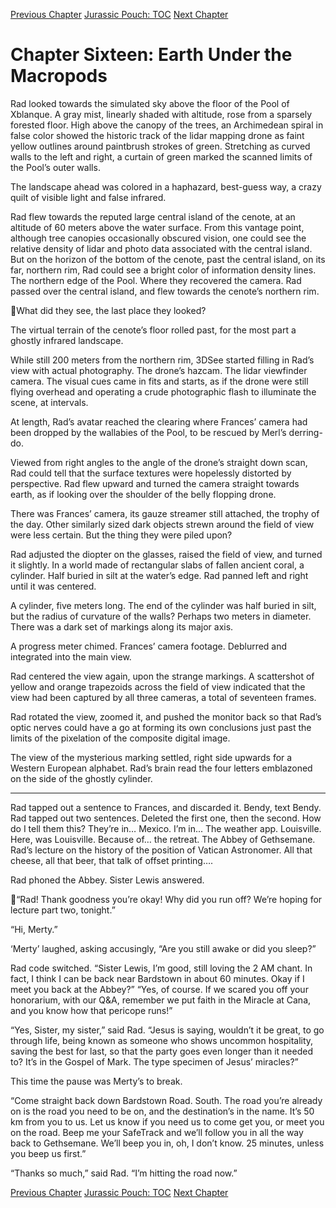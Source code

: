 [Previous Chapter](ch15.md) [Jurassic Pouch: TOC](README.md) [Next Chapter](ch17.md)

# Chapter Sixteen: Earth Under the Macropods

Rad looked towards the simulated sky above the floor of the Pool of Xblanque. A gray mist, linearly shaded with altitude, rose from a sparsely forested floor. High above the canopy of
the trees, an Archimedean spiral in false color showed the historic track of the lidar mapping drone as faint yellow outlines around paintbrush strokes of green. Stretching as curved walls to the left and right, a curtain of green marked the scanned limits of the Pool’s outer walls.

The landscape ahead was colored in a haphazard, best-guess way, a crazy quilt of visible light and false infrared.

Rad flew towards the reputed large central island of the cenote, at an altitude of 60 meters above the water surface. From this vantage point, although tree canopies occasionally obscured vision, one could see the relative density of lidar and photo data associated with the central island. But on the horizon of the bottom of the cenote, past the central island, on its far, northern rim, Rad could see a bright color of information density lines. The northern edge of the Pool. Where they recovered the camera. Rad passed over the central island, and flew towards the cenote’s northern rim.

What did they see, the last place they looked?
 
The virtual terrain of the cenote’s floor rolled past, for the most part a ghostly infrared landscape.

While still 200 meters from the northern rim, 3DSee started filling in Rad’s view with actual
photography. The drone’s hazcam. The lidar viewfinder camera. The visual cues came in fits and starts, as if the drone were still flying overhead and operating a crude photographic flash to illuminate the scene, at intervals.

At length, Rad’s avatar reached the clearing where Frances’ camera had been dropped by the wallabies of the Pool, to be rescued by Merl’s derring-do.

Viewed from right angles to the angle of the drone’s straight down scan, Rad could tell that the surface textures were hopelessly distorted by perspective. Rad flew upward and turned the camera straight towards earth, as if looking over the shoulder of the belly flopping drone.

There was Frances’ camera, its gauze streamer still attached, the trophy of the day.
Other similarly sized dark objects strewn around the field of view were less certain. But the thing they were piled upon?

Rad adjusted the diopter on the glasses, raised the field of view, and turned it slightly.
In a world made of rectangular slabs of fallen ancient coral, a cylinder. Half buried in silt at the water’s edge. Rad panned left and right until it was centered.

A cylinder, five meters long. The end of the cylinder was half buried in silt, but the radius of curvature of the walls? Perhaps two meters in diameter. There was a dark set of markings along its major axis.

A progress meter chimed. Frances’ camera footage. Deblurred and integrated into the main view.

Rad centered the view again, upon the strange markings. A scattershot of yellow and orange trapezoids across the field of view indicated that the view had been captured by all three cameras, a total of seventeen frames.

Rad rotated the view, zoomed it, and pushed the monitor back so that Rad’s optic nerves could have a go at forming its own conclusions just past the limits of the pixelation of the composite digital image.

The view of the mysterious marking settled, right side upwards for a Western European alphabet. Rad’s brain read the four letters emblazoned on the side of the ghostly cylinder.

***

Rad tapped out a sentence to Frances, and discarded it. Bendy, text Bendy. Rad tapped out two
sentences. Deleted the first one, then the second. How do I tell them this? They’re in… Mexico. I’m in... The weather app. Louisville. Here, was Louisville. Because of… the retreat. The Abbey of Gethsemane. Rad’s lecture on the history of the position of Vatican Astronomer. All that cheese, all that beer, that talk of offset printing….

Rad phoned the Abbey. Sister Lewis answered.

“Rad! Thank goodness you’re okay! Why did you run off? We’re hoping for lecture part two, tonight.” 
 
 “Hi, Merty.”

‘Merty’ laughed, asking accusingly, “Are you still awake or did you sleep?”

Rad code switched. “Sister Lewis, I’m good, still loving the 2 AM chant. In fact, I think I can be back near Bardstown in about 60 minutes. Okay if I meet you back at the Abbey?”
“Yes, of course. If we scared you off your honorarium, with our Q&A, remember we put faith in the Miracle at Cana, and you know how that pericope runs!”

“Yes, Sister, my sister,” said Rad. “Jesus is saying, wouldn’t it be great, to go through life, being known as someone who shows uncommon hospitality, saving the best for last, so that the party goes even longer than it needed to? It’s in the Gospel of Mark. The type specimen of Jesus’ miracles?”

This time the pause was Merty’s to break.

“Come straight back down Bardstown Road. South. The road you’re already on is the road you need to be on, and the destination’s in the name. It’s 50 km from you to us. Let us know if you need us to come get you, or meet you on the road. Beep me your SafeTrack and we’ll follow you in all the way back to Gethsemane. We’ll beep you in, oh, I don’t know. 25 minutes, unless you beep us first.”

“Thanks so much,” said Rad. “I’m hitting the road now.”

[Previous Chapter](ch15.md) [Jurassic Pouch: TOC](README.md) [Next Chapter](ch17.md)
